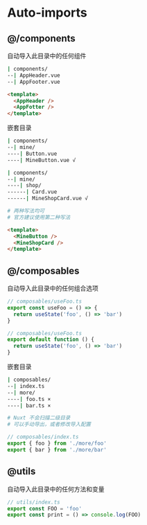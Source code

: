 # Auto-imports

## @/components

自动导入此目录中的任何组件

```bash
| components/
--| AppHeader.vue
--| AppFooter.vue
```

```html
<template>
  <AppHeader />
  <AppFotter />
</template>
```

嵌套目录

```bash
| components/
--| mine/
----| Button.vue
----| MineButton.vue √

| components/
--| mine/
----| shop/
------| Card.vue
------| MineShopCard.vue √

# 两种写法均可
# 官方建议使用第二种写法
```

```html
<template>
  <MineButton />
  <MineShopCard />
</template>
```

## @/composables

自动导入此目录中的任何组合选项

```ts
// composables/useFoo.ts
export const useFoo = () => {
  return useState('foo', () => 'bar')
}
```

```ts
// composables/useFoo.ts
export default function () {
  return useState('foo', () => 'bar')
}
```

嵌套目录

```bash
| composables/
--| index.ts
--| more/
----| foo.ts ×
----| bar.ts ×

# Nuxt 不会扫描二级目录
# 可以手动导出，或者修改导入配置
```

```ts
// composables/index.ts
export { foo } from './more/foo'
export { bar } from './more/bar'
```

## @utils

自动导入此目录中的任何方法和变量

```ts
// utils/index.ts
export const FOO = 'foo'
export const print = () => console.log(FOO)
```

